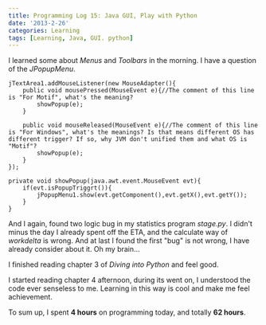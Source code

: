 ```yaml
---
title: Programming Log 15: Java GUI, Play with Python
date: '2013-2-26'
categories: Learning
tags: [Learning, Java, GUI. python]
---
```


I learned some about *Menus* and *Toolbars* in the morning. I have a question of the *JPopupMenu*.

	jTextArea1.addMouseListener(new MouseAdapter(){
		public void mousePressed(MouseEvent e){//The comment of this line is "For Motif", what's the meaning?
			showPopup(e);
		}

		public void mouseReleased(MouseEvent e){//The comment of this line is "For Windows", what's the meanings? Is that means different OS has different trigger? If so, why JVM don't unified them and what OS is "Motif"?
			showPopup(e);
		}
	});

	private void showPopup(java.awt.event.MouseEvent evt){
		if(evt.isPopupTriggrt()){
			jPopupMenu1.show(evt.getComponent(),evt.getX(),evt.getY());
		}
	}


And I again, found two logic bug in my statistics program *stage.py*. I didn't minus the day I already spent off the ETA, and the calculate way of *workdelta* is wrong. And at last I found the first "bug" is not wrong, I have already consider about it. Oh my brain...


I finished reading chapter 3 of *Diving into Python* and feel good.


I started reading chapter 4 afternoon, during its went on, I understood the code ever senseless to me. Learning in this way is cool and make me feel achievement.


To sum up, I spent **4 hours** on programming today, and totally **62 hours**.
